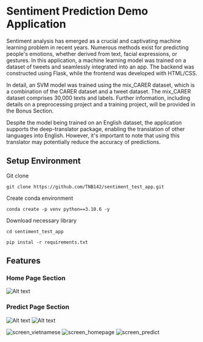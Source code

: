 # Sentiment Prediction Demo Application
Sentiment analysis has emerged as a crucial and captivating machine learning problem in recent years. Numerous methods exist for predicting people's emotions, whether derived from text, facial expressions, or gestures. In this application, a machine learning model was trained on a dataset of tweets and seamlessly integrated into an app. The backend was constructed using Flask, while the frontend was developed with HTML/CSS.

In detail, an SVM model was trained using the mix_CARER dataset, which is a combination of the CARER dataset and a tweet dataset. The mix_CARER dataset comprises 30,000 texts and labels. Further information, including details on a preprocessing project and a training project, will be provided in the Bonus Section.

Despite the model being trained on an English dataset, the application supports the deep-translator package, enabling the translation of other languages into English. However, it's important to note that using this translator may potentially reduce the accuracy of predictions.
## Setup Environment
Git clone

```
git clone https://github.com/TNB142/sentiment_test_app.git
```

Create conda environment

```
conda create -p venv python==3.10.6 -y
```

Download necessary library

```
cd sentiment_test_app
```

```
pip instal -r requirements.txt
```
## Features
### Home Page Section
<img src="https://hackmd.io/_uploads/rk2e_iPEa.png" alt="Alt text" title="Home Page Screen">

### Predict Page Section
<img src="https://hackmd.io/_uploads/B1vwdswET.png" alt="Alt text" title="Predict Screen">

<img src="https://hackmd.io/_uploads/Hk8_usvNT.png" alt="Alt text" title="Predict Vietnamese Screen">

![screen_vietnamese](https://hackmd.io/_uploads/S1zW2oPV6.png)
![screen_homepage](https://hackmd.io/_uploads/SkMWniwN6.png)
![screen_predict](https://hackmd.io/_uploads/ryMZ2jw4a.png)

